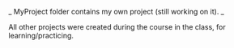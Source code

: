 _ MyProject folder contains my own project (still working on it). _ 

All other projects were created during the course in the class, for learning/practicing.
